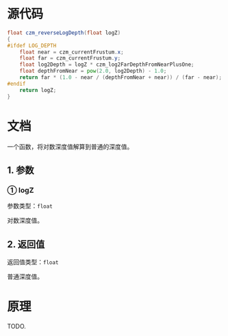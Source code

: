 # 源代码

``` glsl
float czm_reverseLogDepth(float logZ)
{
#ifdef LOG_DEPTH
    float near = czm_currentFrustum.x;
    float far = czm_currentFrustum.y;
    float log2Depth = logZ * czm_log2FarDepthFromNearPlusOne;
    float depthFromNear = pow(2.0, log2Depth) - 1.0;
    return far * (1.0 - near / (depthFromNear + near)) / (far - near);
#endif
    return logZ;
}
```

# 文档

一个函数，将对数深度值解算到普通的深度值。

## 1. 参数

### ① logZ

参数类型：`float` 

对数深度值。

## 2. 返回值

返回值类型：`float`

普通深度值。



# 原理

TODO.
